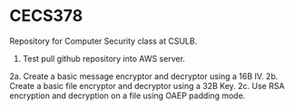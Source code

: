 # CECS378

Repository for Computer Security class at CSULB.

1. Test pull github repository into AWS server.

2a. Create a basic message encryptor and decryptor using a 16B IV.
2b. Create a basic file encryptor and decryptor using a 32B Key.
2c. Use RSA encryption and decryption on a file using OAEP padding mode.

